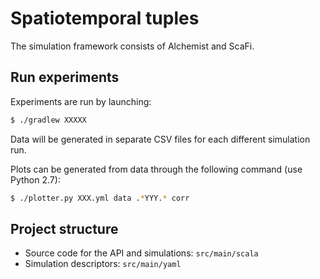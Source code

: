 # Spatiotemporal tuples

The simulation framework consists of Alchemist and ScaFi.

## Run experiments

Experiments are run by launching: 

```bash
$ ./gradlew XXXXX
```

Data will be generated in separate CSV files for each different simulation run. 

Plots can be generated from data through the following command (use Python 2.7):

```bash
$ ./plotter.py XXX.yml data .*YYY.* corr
```

## Project structure

- Source code for the API and simulations: `src/main/scala`
- Simulation descriptors: `src/main/yaml`
